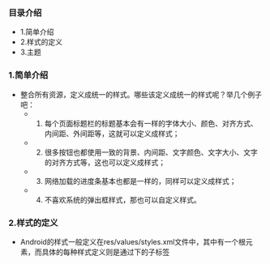### 目录介绍
- 1.简单介绍
- 2.样式的定义
- 3.主题


### 1.简单介绍
- 整合所有资源，定义成统一的样式。哪些该定义成统一的样式呢？举几个例子吧：
    - 1. 每个页面标题栏的标题基本会有一样的字体大小、颜色、对齐方式、内间距、外间距等，这就可以定义成样式；
    - 2. 很多按钮也都使用一致的背景、内间距、文字颜色、文字大小、文字的对齐方式等，这也可以定义成样式；
    - 3. 网络加载的进度条基本也都是一样的，同样可以定义成样式；
    - 4. 不喜欢系统的弹出框样式，那也可以自定义样式。


### 2.样式的定义
- Android的样式一般定义在res/values/styles.xml文件中，其中有一个根元素<resource>，而具体的每种样式定义则是通过<resource>下的子标签<style>来完成，<style>通过添加多个<item>来设置样式不同的属性。
- 另外，样式是可以继承的，可通过<style>标签的parent属性声明要继承的样式，也可通过点前缀(.)继承，点前面为父样式名称，后面为子样式名称。点前缀方式只适用于自定义的样式，若要继承Android内置的样式，则只能通过parent属性声明。
- 用个实例说明具体的用法吧，以下代码为Android 5.0系统默认的按钮样式：
    ```
    <style name="Widget.Material.Button">
        <item name="background">@drawable/btn_default_material</item>
        <item name="textAppearance">?attr/textAppearanceButton</item>
        <item name="minHeight">48dip</item>
        <item name="minWidth">88dip</item>
        <item name="stateListAnimator">@anim/button_state_list_anim_material</item>
        <item name="focusable">true</item>
        <item name="clickable">true</item>
        <item name="gravity">center_vertical|center_horizontal</item>
    </style>
    ```
- 其中，stateListAnimator指定状态改变时的动画，button_state_list_anim_material的代码如下：
    ```
    <!-- res/anim/button_state_list_anim_material.xml -->
    <?xml version="1.0" encoding="utf-8"?>
    <selector xmlns:android="http://schemas.android.com/apk/res/android">
        <item android:state_pressed="true" android:state_enabled="true">
            <set>
                <objectAnimator
                android:propertyName="translationZ"
                android:duration="@integer/button_pressed_animation_duration"
                android:valueTo="@dimen/button_pressed_z_material"
                android:valueType="floatType" />
                <objectAnimator
                android:propertyName="elevation"
                android:duration="0"
                android:valueTo="@dimen/button_elevation_material"
                android:valueType="floatType" />
            </set>
        </item>
        <!-- base state -->
        <item android:state_enabled="true">
            <set>
                <objectAnimator
                android:propertyName="translationZ"
                android:duration="@integer/button_pressed_animation_duration"
                android:valueTo="0"
                android:startDelay="@integer/button_pressed_animation_delay"
                android:valueType="floatType"/>
                <objectAnimator
                android:propertyName="elevation"
                android:duration="0"
                android:valueTo="@dimen/button_elevation_material"
                android:valueType="floatType" />
            </set>
        </item>
        <item>
            <set>
                <objectAnimator
                android:propertyName="translationZ"
                android:duration="0"
                android:valueTo="0"
                android:valueType="floatType"/>
                <objectAnimator
                android:propertyName="elevation"
                android:duration="0"
                android:valueTo="0"
                android:valueType="floatType"/>
            </set>
        </item>
    </selector>
    ```
- 可以看到，每种状态的动画为属性动画集
- 现在我想继承Widget.Material.Button样式，改变背景和文字颜色，那么，代码如下：
    ```
    <!-- res/values/styles.xml -->
    <resources>
        <style name="ButtonNormal" parent="@android:style/Widget.Material.Button" >
            <item name="android:background">@drawable/bg_btn_selector</item>
            <item name="android:textColor">@color/text_btn_selector</item>
        </style>
    </resources>
    ```
- 其中，@drawable/bg_btn_selector和@color/text_btn_selector的实现请参照selector篇。
- 有些按钮，我只想改变文字颜色，但背景想让它透明，这时就可以用点前缀的方式继承以上的样式，代码如下：
    ```
    <!-- res/values/styles.xml -->
    <resources>
        <style name="ButtonNormal" parent="@android:style/Widget.Material.Button">
            <item name="android:background">@drawable/bg_btn_selector</item>
            <item name="android:textColor">@color/text_btn_selector</item>
        </style>
        
        <style name="ButtonNormal.Transparent">
            <item name="android:background">@drawable/bg_btn_transparent</item>
            <item name="android:textColor">@color/text_btn_selector</item>
        </style>
    </resources>
    ```
- 引用的时候只要在相应的Button里添加style就可以了，代码如下：
    ```
    <Button
        android:layout_width="wrap_content"
        android:layout_height="wrap_content"
        android:onClick="onAction"
        android:text="@string/btn_action"
        style="@style/ButtonNormal.Transparent" />
    ```
- 有时候，定义的样式太多，如果都放在styles.xml文件里，那这文件也太臃肿了。因此，可以将样式分类拆分成多个文件。
- Android系统本身也拆分为多个文件存放的，如下列表全都是样式文件：
    ```
    styles.xml
    styles_device_defaults.xml
    styles_holo.xml
    styles_leanback.xml
    styles_material.xml
    styles_micro.xml
    themes.xml
    themes_device_defaults.xml
    themes_holo.xml
    themes_leanback.xml
    themes_material.xml
    themes_micro.xml
    其中，主要分为两大类，styles定义了简单的样式，而themes则定义了主题。
    ```


### 3.主题
- 以上的简单例子只用于单个View，这是样式最简单的用法。但样式的用法不只是用于单个View，也能用于Activity或整个Application，
- 这时候需要在相应的<activity>标签或<application>标签里设置android:theme*属性，引用的其实也是style*，但一般称为主题。
- Android系统提供了多套主题，查看Android的frameworks/base/core/res/res/values目录，就会看到有以下几个文件(目前为止)：
    ```
    •    themes.xml：低版本的主题，目标API level一般为10或以下
    •    themes_holo.xml：从API level 11添加的主题
    •    themes_device_defaults.xml：从API level 14添加的主题
    •    themes_material.xml：从API level 21添加的主题
    •    themes_micro.xml：应该是用于Android Wear的主题
    •    themes_leanback.xml： 还不清楚什么用
    ```
- 不过在实际应用中，因为大部分都采用兼容包的，一般都会采用兼容包提供的一套主题：
- Theme.AppCompat。AppCompat主题默认会根据不同版本的系统自动匹配相应的主题，比如在Android 5.0系统，它会继承Material主题。
- 不过这也会导致一个问题，不同版本的系统使用不同主题，就会出现不同的体验。因此，为了统一用户体验，最好还是自定义主题。
- 自定义主题也很简单，只要继承某一父主题，然后在<activity>标签或<application>中引用就可以了。
- 主题的定义示例如下：
    ```
    <resources>
        <style name="AppTheme" parent="Theme.AppCompat">
            <item name="windowActionBar">false</item>
            <item name="windowNoTitle">true</item>
            <item name="windowAnimationStyle">@style/WindowAnimation</item>
        </style>
        
        <!-- Standard animations for a full-screen window or activity. -->
        <style name="WindowAnimation" parent="@android:style/Animation.Activity">
            <item name="activityOpenEnterAnimation">@anim/activity_open_enter</item>
            <item name="activityOpenExitAnimation">@anim/activity_open_exit</item>
            <item name="activityCloseEnterAnimation">@anim/activity_close_enter</item>
            <item name="activityCloseExitAnimation">@anim/activity_close_exit</item>
        </style>
    </resources>
    ```
- 其中，WindowAnimation重新指定了Activity的转场动画，以下为activity_close_exit的示例代码：
    ```
    <!-- res/anim/activity_close_exit.xml -->
    <?xml version="1.0" encoding="utf-8"?>
    <set xmlns:android="http://schemas.android.com/apk/res/android"
        android:shareInterpolator="false"
        android:zAdjustment="top">
        <alpha
            android:fromAlpha="0.0"
            android:toAlpha="1.0"
            android:interpolator="@interpolator/decelerate_quart"
            android:fillEnabled="true"
            android:fillBefore="false"
            android:fillAfter="true"
            android:duration="200" />
        <translate
            android:fromYDelta="8%"
            android:toYDelta="0"
            android:fillEnabled="true"
            android:fillBefore="true"
            android:fillAfter="true"
            android:interpolator="@interpolator/decelerate_quint"
            android:duration="350" />
    </set>
    ```
- 这是比较简单的视图动画，视图动画具体用法可参考View Animation篇。
- 接着，若要使用到整个Application，则在AndroidManifest.xml的<application>标签设置android:theme属性，示例代码如下：
    ```
    <application
        android:allowBackup="true"
        android:icon="@mipmap/ic_launcher"
        android:label="@string/app_name"
        android:theme="@style/AppTheme">
        <!-- activity here -->
    </application>
    ```

